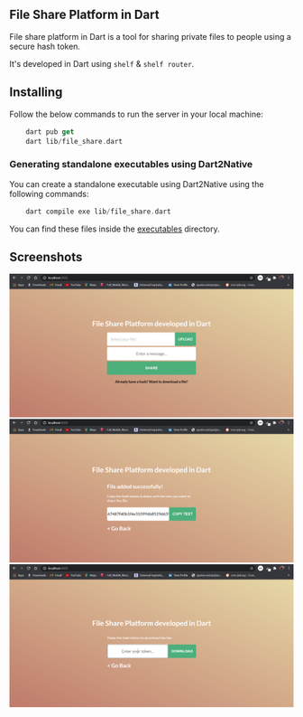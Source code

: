## File Share Platform in Dart

File share platform in Dart is a tool for sharing private files to people using a secure hash token.

It's developed in Dart using `shelf` & `shelf router`.

## Installing 
Follow the below commands to run the server in your local machine:

```dart
    dart pub get
    dart lib/file_share.dart
```

### Generating standalone executables using Dart2Native
You can create a standalone executable using Dart2Native using the following commands:

```dart
    dart compile exe lib/file_share.dart
```

You can find these files inside the [executables](./executables/) directory.

## Screenshots

![Home Screen](./screenshots/capture.png)
![File Share Screen](./screenshots/capture2.png)
![File Download Screen](./screenshots/capture3.png)